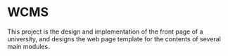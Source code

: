 # WCMS
This project is the design and implementation of the front page of a university, and designs the web page template for the contents of several main modules.
